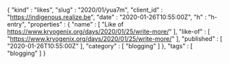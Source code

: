 {
  "kind" : "likes",
  "slug" : "2020/01/yua7m",
  "client_id" : "https://indigenous.realize.be",
  "date" : "2020-01-26T10:55:00Z",
  "h" : "h-entry",
  "properties" : {
    "name" : [ "Like of https://www.kryogenix.org/days/2020/01/25/write-more/" ],
    "like-of" : [ "https://www.kryogenix.org/days/2020/01/25/write-more/" ],
    "published" : [ "2020-01-26T10:55:00Z" ],
    "category" : [ "blogging" ]
  },
  "tags" : [ "blogging" ]
}
